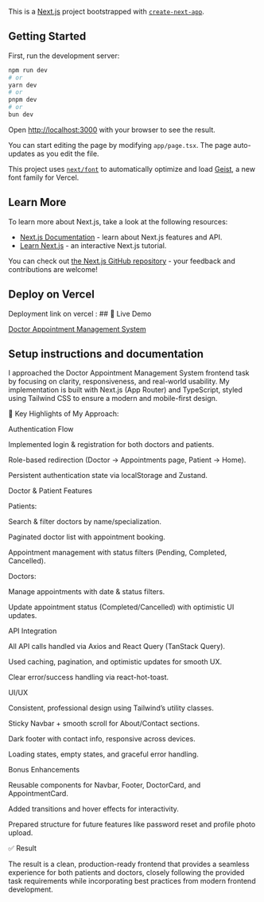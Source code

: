 This is a [Next.js](https://nextjs.org) project bootstrapped with [`create-next-app`](https://nextjs.org/docs/app/api-reference/cli/create-next-app).

## Getting Started

First, run the development server:

```bash
npm run dev
# or
yarn dev
# or
pnpm dev
# or
bun dev
```

Open [http://localhost:3000](http://localhost:3000) with your browser to see the result.

You can start editing the page by modifying `app/page.tsx`. The page auto-updates as you edit the file.

This project uses [`next/font`](https://nextjs.org/docs/app/building-your-application/optimizing/fonts) to automatically optimize and load [Geist](https://vercel.com/font), a new font family for Vercel.

## Learn More

To learn more about Next.js, take a look at the following resources:

- [Next.js Documentation](https://nextjs.org/docs) - learn about Next.js features and API.
- [Learn Next.js](https://nextjs.org/learn) - an interactive Next.js tutorial.

You can check out [the Next.js GitHub repository](https://github.com/vercel/next.js) - your feedback and contributions are welcome!

## Deploy on Vercel

Deployment link on vercel : ## 🚀 Live Demo

[Doctor Appointment Management System](https://doctor-appointment-management-syste-mauve.vercel.app)

## Setup instructions and documentation
I approached the Doctor Appointment Management System frontend task by focusing on clarity, responsiveness, and real-world usability. My implementation is built with Next.js (App Router) and TypeScript, styled using Tailwind CSS to ensure a modern and mobile-first design.

🔑 Key Highlights of My Approach:

Authentication Flow

Implemented login & registration for both doctors and patients.

Role-based redirection (Doctor → Appointments page, Patient → Home).

Persistent authentication state via localStorage and Zustand.

Doctor & Patient Features

Patients:

Search & filter doctors by name/specialization.

Paginated doctor list with appointment booking.

Appointment management with status filters (Pending, Completed, Cancelled).

Doctors:

Manage appointments with date & status filters.

Update appointment status (Completed/Cancelled) with optimistic UI updates.

API Integration

All API calls handled via Axios and React Query (TanStack Query).

Used caching, pagination, and optimistic updates for smooth UX.

Clear error/success handling via react-hot-toast.

UI/UX

Consistent, professional design using Tailwind’s utility classes.

Sticky Navbar + smooth scroll for About/Contact sections.

Dark footer with contact info, responsive across devices.

Loading states, empty states, and graceful error handling.

Bonus Enhancements

Reusable components for Navbar, Footer, DoctorCard, and AppointmentCard.

Added transitions and hover effects for interactivity.

Prepared structure for future features like password reset and profile photo upload.

✅ Result

The result is a clean, production-ready frontend that provides a seamless experience for both patients and doctors, closely following the provided task requirements while incorporating best practices from modern frontend development.
